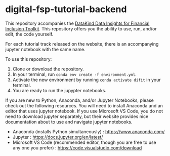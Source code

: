 # digital-fsp-tutorial-backend

This repository accompanies the [DataKind Data Insights for Financial Inclusion Toolkit](https://difit.datakind.org/). This repository offers you the ability to use, run, and/or edit, the code yourself. 

For each tutorial track released on the website, there is an accompanying jupyter notebook with the same name. 

To use this repository:
1. Clone or download the repository. 
2. In your terminal, run ```conda env create -f environment.yml```.
3. Activate the new environment by running ```conda activate difit``` in your terminal.
4. You are ready to run the jupypter notebooks. 


If you are new to Python, Anaconda, and/or Jupyter Notebooks, please check out the following resources. You will need to install Anaconda and an editor that uses jupyter notebook. If you use Microsoft VS Code, you do not need to download jupyter separately, but their website provides nice documentation about to use and navigate jupyter notebooks. 
- Anaconda (installs Python simultaneously) : https://www.anaconda.com/
- Jupyter : https://docs.jupyter.org/en/latest/
- Microsoft VS Code (recommended editor, though you are free to use any one you prefer) : https://code.visualstudio.com/download


